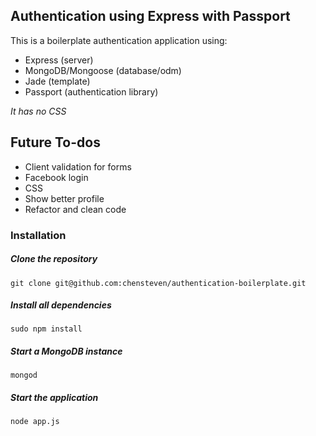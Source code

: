 ## Authentication using Express with Passport

This is a boilerplate  authentication application using:

- Express (server)
- MongoDB/Mongoose (database/odm)
- Jade (template)
- Passport (authentication library)

*It has no CSS*

## Future To-dos
- Client validation for forms
- Facebook login
- CSS
- Show better profile
- Refactor and clean code

### Installation

##### Clone the repository
    git clone git@github.com:chensteven/authentication-boilerplate.git
##### Install all dependencies
    sudo npm install
##### Start a MongoDB instance
    mongod
##### Start the application
    node app.js

